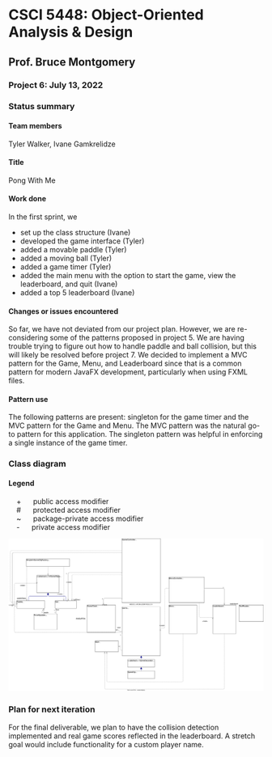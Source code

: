 # CSCI 5448: Object-Oriented Analysis & Design
## Prof. Bruce Montgomery
### Project 6: July 13, 2022

### Status summary<br/>
#### Team members<br/>
Tyler Walker, Ivane Gamkrelidze<br/>

#### Title<br/>
Pong With Me<br/>

#### Work done<br/>
In the first sprint, we
* set up the class structure (Ivane)
* developed the game interface (Tyler)
* added a movable paddle (Tyler)
* added a moving ball (Tyler)
* added a game timer (Tyler)
* added the main menu with the option to start the game, view the leaderboard, and quit (Ivane)
* added a top 5 leaderboard (Ivane)

#### Changes or issues encountered<br/>
So far, we have not deviated from our project plan. However, we are re-considering some of the patterns proposed in project 5. We are having trouble trying to figure out how to handle paddle and ball collision, but this will likely be resolved before project 7. We decided to implement a MVC pattern for the Game, Menu, and Leaderboard since that is a common pattern for modern JavaFX development, particularly when using FXML files. 

#### Pattern use<br/>
The following patterns are present: singleton for the game timer and the MVC pattern for the Game and Menu. The MVC pattern was the natural
go-to pattern for this application. The singleton pattern was helpful in enforcing a single instance of the game timer.

### Class diagram<br/>
#### Legend<br/>
&nbsp;&nbsp;&nbsp; + &nbsp;&nbsp;&nbsp;&nbsp; public access modifier<br/>
&nbsp;&nbsp;&nbsp; # &nbsp;&nbsp;&nbsp;&nbsp; protected access modifier<br/>
&nbsp;&nbsp;&nbsp; ~ &nbsp;&nbsp;&nbsp;&nbsp; package-private access modifier<br/>
&nbsp;&nbsp;&nbsp; - &nbsp;&nbsp;&nbsp;&nbsp; private access modifier<br/>

![Class diagram](CSCI5448_Proj6_ClassDiagram.drawio.svg)

### Plan for next iteration<br/>
For the final deliverable, we plan to have the collision detection implemented and real game scores reflected in the leaderboard. A stretch goal would include functionality for a custom player name.
